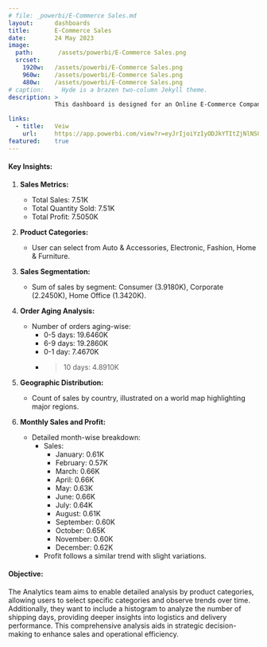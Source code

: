 ```yaml
---
# file: _powerbi/E-Commerce Sales.md
layout:      dashboards
title:       E-Commerce Sales
date:        24 May 2023
image:
  path:       /assets/powerbi/E-Commerce Sales.png
  srcset:
    1920w:   /assets/powerbi/E-Commerce Sales.png
    960w:    /assets/powerbi/E-Commerce Sales.png
    480w:    /assets/powerbi/E-Commerce Sales.png
# caption:     Hyde is a brazen two-column Jekyll theme.
description: >
             This dashboard is designed for an Online E-Commerce Company to analyze sales across various product categories. It provides detailed insights into sales trends, quantities, profits, and geographic distribution. The dashboard is equipped with user controls for selecting specific product categories to observe month-wise and product-wise trends.

links:
  - title:   Veiw
    url:     https://app.powerbi.com/view?r=eyJrIjoiYzIyODJkYTItZjNlNS00YWJkLWE4OGItMzgzOGQxNzQ0NTkyIiwidCI6IjZiY2E4MzUxLTAxZDMtNDI1Mi04NWVhLWJkYThmOGQyMzViZCIsImMiOjl9
featured:    true
---
```

#### Key Insights:

1.  **Sales Metrics:**
    
    -   Total Sales: 7.51K
    -   Total Quantity Sold: 7.51K
    -   Total Profit: 7.5050K
2.  **Product Categories:**
    
    -   User can select from Auto & Accessories, Electronic, Fashion, Home & Furniture.
3.  **Sales Segmentation:**
    
    -   Sum of sales by segment: Consumer (3.9180K), Corporate (2.2450K), Home Office (1.3420K).
4.  **Order Aging Analysis:**
    
    -   Number of orders aging-wise:
        -   0-5 days: 19.6460K
        -   6-9 days: 19.2860K
        -   0-1 day: 7.4670K
        -   > 10 days: 4.8910K
            
5.  **Geographic Distribution:**
    
    -   Count of sales by country, illustrated on a world map highlighting major regions.
6.  **Monthly Sales and Profit:**
    
    -   Detailed month-wise breakdown:
        -   Sales:
            -   January: 0.61K
            -   February: 0.57K
            -   March: 0.66K
            -   April: 0.66K
            -   May: 0.63K
            -   June: 0.66K
            -   July: 0.64K
            -   August: 0.61K
            -   September: 0.60K
            -   October: 0.65K
            -   November: 0.60K
            -   December: 0.62K
        -   Profit follows a similar trend with slight variations.

#### Objective:

The Analytics team aims to enable detailed analysis by product categories, allowing users to select specific categories and observe trends over time. Additionally, they want to include a histogram to analyze the number of shipping days, providing deeper insights into logistics and delivery performance. This comprehensive analysis aids in strategic decision-making to enhance sales and operational efficiency.
